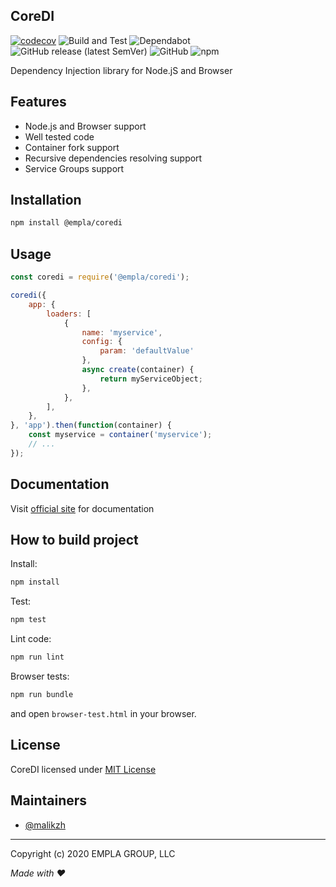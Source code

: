 ## CoreDI
[![codecov](https://codecov.io/gh/empla/coredi/branch/master/graph/badge.svg?token=X0QZUEJQ80)](https://codecov.io/gh/empla/coredi)
![Build and Test](https://github.com/empla/coredi/workflows/Build%20and%20Test/badge.svg)
![Dependabot](https://api.dependabot.com/badges/status?host=github&repo=empla/coredi)
![GitHub release (latest SemVer)](https://img.shields.io/github/v/release/empla/coredi)
![GitHub](https://img.shields.io/github/license/empla/coredi)
![npm](https://img.shields.io/npm/dm/@empla/coredi)

Dependency Injection library for Node.jS and Browser

## Features

- Node.js and Browser support
- Well tested code
- Container fork support
- Recursive dependencies resolving support
- Service Groups support

## Installation

```bash
npm install @empla/coredi
```

## Usage

```js
const coredi = require('@empla/coredi');

coredi({
    app: {
        loaders: [
            {
                name: 'myservice',
                config: {
                    param: 'defaultValue'
                },
                async create(container) {
                    return myServiceObject;
                },
            },
        ],
    },
}, 'app').then(function(container) {
    const myservice = container('myservice');  
    // ...
});
```

## Documentation

Visit [official site](https://coredi.js.org) for documentation

## How to build project

Install:

```bash
npm install
```

Test:
```bash
npm test
```

Lint code:
```bash
npm run lint
```

Browser tests:

```bash
npm run bundle
```

and open `browser-test.html` in your browser.

## License

CoreDI licensed under [MIT License](LICENSE)

## Maintainers

- [@malikzh](https://github.com/malikzh)

----
Copyright (c) 2020 EMPLA GROUP, LLC

*Made with ❤️*
